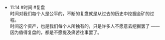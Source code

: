 
- 11:14 #时间 #复盘 <br>时间对我们每个人是公平的，不断的复盘就是从过去的历史中挖掘金矿的过程。<br>时间这个资产，也是我们每个人所独有的，只是许多人不愿意去挖掘罢了 —— 因为值得复盘的，都是不愿提及痛苦往事罢了。